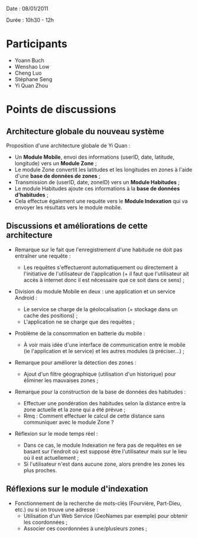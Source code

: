 Date : 08/01/2011

Durée : 10h30 - 12h

# Participants #

  * Yoann Buch
  * Wenshao Low
  * Cheng Luo
  * Stéphane Seng
  * Yi Quan Zhou

# Points de discussions #

## Architecture globale du nouveau système ##

Proposition d'une architecture globale de Yi Quan :

  * Un **Module Mobile**, envoi des informations (userID, date, latitude, longitude) vers un **Module Zone** ;
  * Le module Zone convertit les latitudes et les longitudes en zones à l'aide d'une **base de données de zones** ;
  * Transmission de (userID, date, zoneID) vers un **Module Habitudes** ;
  * Le module Habitudes ajoute ces informations à la **base de données d'habitudes** ;
  * Cela effectue également une requête vers le **Module Indexation** qui va envoyer les résultats vers le module mobile.

## Discussions et améliorations de cette architecture ##

  * Remarque sur le fait que l'enregistrement d'une habitude ne doit pas entraîner une requête :
    * Les requêtes s'effectueront automatiquement ou directement à l'initiative de l'utilisateur de l'application (+ il faut que l'utilisateur ait accès à internet donc il est nécessaire que ce soit dans ce sens) ;

  * Division du module Mobile en deux : une application et un service Android :
    * Le service se charge de la géolocalisation (+ stockage dans un cache des positions) ;
    * L'application ne se charge que des requêtes ;

  * Problème de la consommation en batterie du mobile :
    * À voir mais idée d'une interface de communication entre le mobile (ie l'application et le service) et les autres modules (à préciser...) ;

  * Remarque pour améliorer la détection des zones :
    * Ajout d'un filtre géographique (utilisation d'un historique) pour éliminer les mauvaises zones ;

  * Remarque pour la construction de la base de données des habitudes :
    * Effectuer une pondération des habitudes selon la distance entre la zone actuelle et la zone qui a été prévue ;
    * Rmq : Comment effectuer le calcul de cette distance sans communiquer avec le module Zone ?

  * Réflexion sur le mode temps réel :
    * Dans ce cas, le module Indexation ne fera pas de requêtes en se basant sur l'endroit où est supposé être l'utilisateur mais sur le lieu où il est actuellement ;
    * Si l'utilisateur n'est dans aucune zone, alors prendre les zones les plus proches.

## Réflexions sur le module d'indexation ##

  * Fonctionnement de la recherche de mots-clés (Fourvière, Part-Dieu, etc.) ou si on trouve une adresse :
    * Utilisation d'un Web Service (GeoNames par exemple) pour obtenir les coordonnées ;
    * Associer ces coordonnées à une/plusieurs zones ;